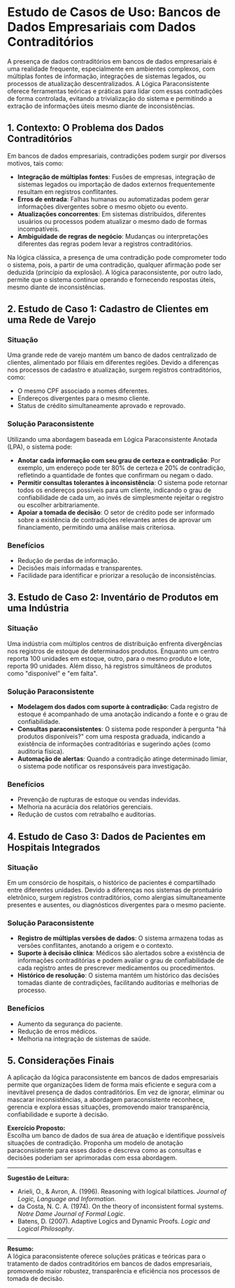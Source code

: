 # Estudo de Casos de Uso: Bancos de Dados Empresariais com Dados Contraditórios

A presença de dados contraditórios em bancos de dados empresariais é uma realidade frequente, especialmente em ambientes complexos, com múltiplas fontes de informação, integrações de sistemas legados, ou processos de atualização descentralizados. A Lógica Paraconsistente oferece ferramentas teóricas e práticas para lidar com essas contradições de forma controlada, evitando a trivialização do sistema e permitindo a extração de informações úteis mesmo diante de inconsistências.

## 1. Contexto: O Problema dos Dados Contraditórios

Em bancos de dados empresariais, contradições podem surgir por diversos motivos, tais como:

- **Integração de múltiplas fontes**: Fusões de empresas, integração de sistemas legados ou importação de dados externos frequentemente resultam em registros conflitantes.
- **Erros de entrada**: Falhas humanas ou automatizadas podem gerar informações divergentes sobre o mesmo objeto ou evento.
- **Atualizações concorrentes**: Em sistemas distribuídos, diferentes usuários ou processos podem atualizar o mesmo dado de formas incompatíveis.
- **Ambiguidade de regras de negócio**: Mudanças ou interpretações diferentes das regras podem levar a registros contraditórios.

Na lógica clássica, a presença de uma contradição pode comprometer todo o sistema, pois, a partir de uma contradição, qualquer afirmação pode ser deduzida (princípio da explosão). A lógica paraconsistente, por outro lado, permite que o sistema continue operando e fornecendo respostas úteis, mesmo diante de inconsistências.

## 2. Estudo de Caso 1: Cadastro de Clientes em uma Rede de Varejo

### Situação

Uma grande rede de varejo mantém um banco de dados centralizado de clientes, alimentado por filiais em diferentes regiões. Devido a diferenças nos processos de cadastro e atualização, surgem registros contraditórios, como:

- O mesmo CPF associado a nomes diferentes.
- Endereços divergentes para o mesmo cliente.
- Status de crédito simultaneamente aprovado e reprovado.

### Solução Paraconsistente

Utilizando uma abordagem baseada em Lógica Paraconsistente Anotada (LPA), o sistema pode:

- **Anotar cada informação com seu grau de certeza e contradição**: Por exemplo, um endereço pode ter 80% de certeza e 20% de contradição, refletindo a quantidade de fontes que confirmam ou negam o dado.
- **Permitir consultas tolerantes à inconsistência**: O sistema pode retornar todos os endereços possíveis para um cliente, indicando o grau de confiabilidade de cada um, ao invés de simplesmente rejeitar o registro ou escolher arbitrariamente.
- **Apoiar a tomada de decisão**: O setor de crédito pode ser informado sobre a existência de contradições relevantes antes de aprovar um financiamento, permitindo uma análise mais criteriosa.

### Benefícios

- Redução de perdas de informação.
- Decisões mais informadas e transparentes.
- Facilidade para identificar e priorizar a resolução de inconsistências.

## 3. Estudo de Caso 2: Inventário de Produtos em uma Indústria

### Situação

Uma indústria com múltiplos centros de distribuição enfrenta divergências nos registros de estoque de determinados produtos. Enquanto um centro reporta 100 unidades em estoque, outro, para o mesmo produto e lote, reporta 90 unidades. Além disso, há registros simultâneos de produtos como "disponível" e "em falta".

### Solução Paraconsistente

- **Modelagem dos dados com suporte à contradição**: Cada registro de estoque é acompanhado de uma anotação indicando a fonte e o grau de confiabilidade.
- **Consultas paraconsistentes**: O sistema pode responder à pergunta "há produtos disponíveis?" com uma resposta graduada, indicando a existência de informações contraditórias e sugerindo ações (como auditoria física).
- **Automação de alertas**: Quando a contradição atinge determinado limiar, o sistema pode notificar os responsáveis para investigação.

### Benefícios

- Prevenção de rupturas de estoque ou vendas indevidas.
- Melhoria na acurácia dos relatórios gerenciais.
- Redução de custos com retrabalho e auditorias.

## 4. Estudo de Caso 3: Dados de Pacientes em Hospitais Integrados

### Situação

Em um consórcio de hospitais, o histórico de pacientes é compartilhado entre diferentes unidades. Devido a diferenças nos sistemas de prontuário eletrônico, surgem registros contraditórios, como alergias simultaneamente presentes e ausentes, ou diagnósticos divergentes para o mesmo paciente.

### Solução Paraconsistente

- **Registro de múltiplas versões de dados**: O sistema armazena todas as versões conflitantes, anotando a origem e o contexto.
- **Suporte à decisão clínica**: Médicos são alertados sobre a existência de informações contraditórias e podem avaliar o grau de confiabilidade de cada registro antes de prescrever medicamentos ou procedimentos.
- **Histórico de resolução**: O sistema mantém um histórico das decisões tomadas diante de contradições, facilitando auditorias e melhorias de processo.

### Benefícios

- Aumento da segurança do paciente.
- Redução de erros médicos.
- Melhoria na integração de sistemas de saúde.

## 5. Considerações Finais

A aplicação da lógica paraconsistente em bancos de dados empresariais permite que organizações lidem de forma mais eficiente e segura com a inevitável presença de dados contraditórios. Em vez de ignorar, eliminar ou mascarar inconsistências, a abordagem paraconsistente reconhece, gerencia e explora essas situações, promovendo maior transparência, confiabilidade e suporte à decisão.

**Exercício Proposto:**  
Escolha um banco de dados de sua área de atuação e identifique possíveis situações de contradição. Proponha um modelo de anotação paraconsistente para esses dados e descreva como as consultas e decisões poderiam ser aprimoradas com essa abordagem.

---

**Sugestão de Leitura:**  
- Arieli, O., & Avron, A. (1996). Reasoning with logical bilattices. *Journal of Logic, Language and Information*.
- da Costa, N. C. A. (1974). On the theory of inconsistent formal systems. *Notre Dame Journal of Formal Logic*.
- Batens, D. (2007). Adaptive Logics and Dynamic Proofs. *Logic and Logical Philosophy*.

---

**Resumo:**  
A lógica paraconsistente oferece soluções práticas e teóricas para o tratamento de dados contraditórios em bancos de dados empresariais, promovendo maior robustez, transparência e eficiência nos processos de tomada de decisão.